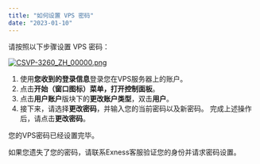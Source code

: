 ```yaml
---
title: "如何设置 VPS 密码"
date: "2023-01-10"
---
```


请按照以下步骤设置 VPS 密码：

[![CSVP-3260_ZH_00000.png](https://cdn.jsdelivr.net/gh/jarlin8/OSS@main/exhelp/CSVP-3260_ZH_00000.png)](https://haokan.baidu.com/v?vid=4060657159805618088)

1. 使用**您收到的登录信息**登录您在VPS服务器上的账户。
2. 点击**开始（窗口图标）**菜单，打开**控制面板**。
3. 点击**用户账户**版块下的**更改账户类型**，双击**用户**。
4. 接下来，请选择**更改密码**，并输入您的当前密码以及新密码。 完成上述操作后，请点击**更改密码**。

您的VPS密码已经设置完毕。

如果您遗失了您的密码，请联系Exness客服验证您的身份并请求密码设置。

